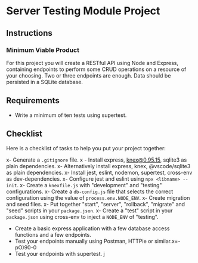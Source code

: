 # Server Testing Module Project

## Instructions

### Minimum Viable Product

For this project you will create a RESTful API using Node and Express, containing endpoints to perform some CRUD operations on a resource of your choosing. Two or three endpoints are enough. Data should be persisted in a SQLite database.

## Requirements

- Write a minimum of ten tests using supertest.

## Checklist

Here is a checklist of tasks to help you put your project together:

x- Generate a `.gitignore` file.
x - Install express, knex@0.95.15, sqlite3 as plain dependencies.
x- Alternatively install express, knex, @vscode/sqlite3 as plain dependencies.
x- Install jest, eslint, nodemon, supertest, cross-env as dev-dependencies.
x- Configure jest and eslint using `npx <libname> --init`.
x- Create a `knexfile.js` with "development" and "testing" configurations.
x- Create a `db-config.js` file that selects the correct configuration using the value of `process.env.NODE_ENV`.
x- Create migration and seed files.
x- Put together "start", "server", "rollback", "migrate" and "seed" scripts in your `package.json`.
x- Create a "test" script in your `package.json` using cross-env to inject a `NODE_ENV` of "testing".
- Create a basic express application with a few database access functions and a few endpoints.
- Test your endpoints manually using Postman, HTTPie or similar.x=-pO)90-0
- Test your endpoints with supertest.
j